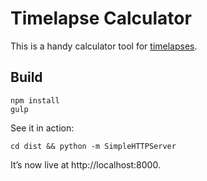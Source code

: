 # Timelapse Calculator

This is a handy calculator tool for [timelapses][wp].

[wp]: https://en.wikipedia.org/wiki/Time-lapse_photography

## Build

    npm install
    gulp

See it in action:

    cd dist && python -m SimpleHTTPServer

It’s now live at http://localhost:8000.
